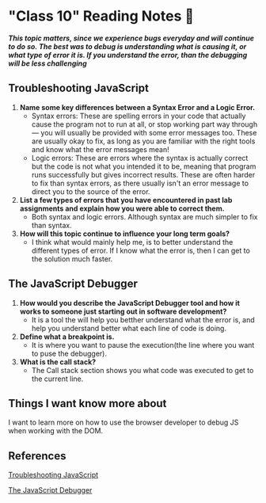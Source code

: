 # "Class 10" Reading Notes 📖

***This topic matters, since we experience bugs everyday and will continue to do so. The best was to debug is understanding what is causing it, or what type of error it is. If you understand the error, than the debugging will be less challenging***

## Troubleshooting JavaScript

1. **Name some key differences between a Syntax Error and a Logic Error.**
   - Syntax errors: These are spelling errors in your code that actually cause the program not to run at all, or stop working part way through — you will usually be provided with some error messages too. These are usually okay to fix, as long as you are familiar with the right tools and know what the error messages mean!
   - Logic errors: These are errors where the syntax is actually correct but the code is not what you intended it to be, meaning that program runs successfully but gives incorrect results. These are often harder to fix than syntax errors, as there usually isn't an error message to direct you to the source of the error.
2. **List a few types of errors that you have encountered in past lab assignments and explain how you were able to correct them.**
   - Both syntax and logic errors. Although syntax are much simpler to fix than syntax.
3. **How will this topic continue to influence your long term goals?**
   - I think what would mainly help me, is to better understand the different types of error. If I know what the error is, then I can get to the solution much faster.

## The JavaScript Debugger

1. **How would you describe the JavaScript Debugger tool and how it works to someone just starting out in software development?**
   - It is a tool the will help you betther understand what the error is, and help you understand better what each line of code is doing.
2. **Define what a breakpoint is.**
   - It is where you want to pause the execution(the line where you want to puse the debugger).
3. **What is the call stack?**
   - The Call stack section shows you what code was executed to get to the current line.

## Things I want know more about

I want to learn more on how to use the browser developer to debug JS when working with  the DOM.

## References

[Troubleshooting JavaScript](https://developer.mozilla.org/en-US/docs/Learn/JavaScript/First_steps/What_went_wrong)

[The JavaScript Debugger](https://developer.mozilla.org/en-US/docs/Learn/CSS/Building_blocks/Debugging_CSS)
